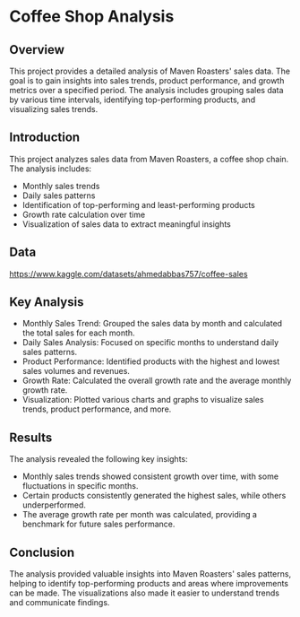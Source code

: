 # Coffee Shop Analysis
## Overview
This project provides a detailed analysis of Maven Roasters' sales data. The goal is to gain insights into sales trends, product performance, and growth metrics over a specified period. The analysis includes grouping sales data by various time intervals, identifying top-performing products, and visualizing sales trends.
## Introduction
This project analyzes sales data from Maven Roasters, a coffee shop chain. The analysis includes:
- Monthly sales trends
- Daily sales patterns
- Identification of top-performing and least-performing products
- Growth rate calculation over time
- Visualization of sales data to extract meaningful insights
## Data
https://www.kaggle.com/datasets/ahmedabbas757/coffee-sales
## Key Analysis
- Monthly Sales Trend: Grouped the sales data by month and calculated the total sales for each month.
- Daily Sales Analysis: Focused on specific months to understand daily sales patterns.
- Product Performance: Identified products with the highest and lowest sales volumes and revenues.
- Growth Rate: Calculated the overall growth rate and the average monthly growth rate.
- Visualization: Plotted various charts and graphs to visualize sales trends, product performance, and more.
## Results
The analysis revealed the following key insights:
- Monthly sales trends showed consistent growth over time, with some fluctuations in specific months.
- Certain products consistently generated the highest sales, while others underperformed.
- The average growth rate per month was calculated, providing a benchmark for future sales performance.
## Conclusion
The analysis provided valuable insights into Maven Roasters' sales patterns, helping to identify top-performing products and areas where improvements can be made. The visualizations also made it easier to understand trends and communicate findings.
